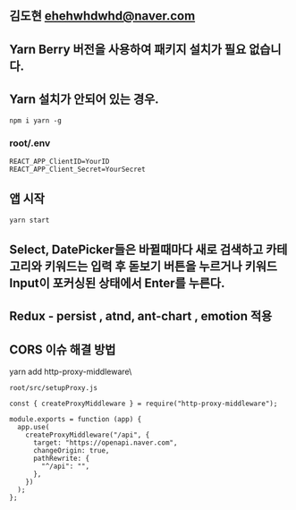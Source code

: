 ## 김도현 ehehwhdwhd@naver.com

## Yarn Berry 버전을 사용하여 패키지 설치가 필요 없습니다.

## Yarn 설치가 안되어 있는 경우.
```
npm i yarn -g
```


### root/.env
```
REACT_APP_ClientID=YourID
REACT_APP_Client_Secret=YourSecret
```

## 앱 시작
```
yarn start

```

## Select, DatePicker들은 바뀔때마다 새로 검색하고 카테고리와 키워드는 입력 후 돋보기 버튼을 누르거나 키워드 Input이 포커싱된 상태에서 Enter를 누른다.

## Redux - persist , atnd, ant-chart , emotion 적용


## CORS 이슈 해결 방법
yarn add http-proxy-middleware\
```
root/src/setupProxy.js

const { createProxyMiddleware } = require("http-proxy-middleware");

module.exports = function (app) {
  app.use(
    createProxyMiddleware("/api", {
      target: "https://openapi.naver.com",
      changeOrigin: true,
      pathRewrite: {
        "^/api": "",
      },
    })
  );
};
```


